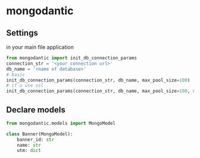 # mongodantic

## Settings
in your main file application
```python
from mongodantic import init_db_connection_params
connection_str = '<your connection url>'
db_name = '<name of database>'
# basic
init_db_connection_params(connection_str, db_name, max_pool_size=100)
# if u use ssl
init_db_connection_params(connection_str, db_name, max_pool_size=100, ssl=True, ssl_cert_path='<path to cert>')
```

## Declare models
```python
from mongodantic.models import MongoModel

class Banner(MongoModel):
    banner_id: str
    name: str
    utm: dict
```